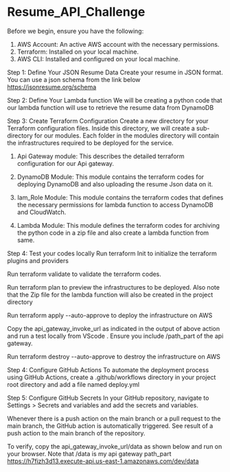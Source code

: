 # Resume_API_Challenge
 Before we begin, ensure you have the following:
1.	AWS Account: An active AWS account with the necessary permissions.
2.	Terraform: Installed on your local machine.
3.	AWS CLI: Installed and configured on your local machine.

Step 1: Define Your JSON Resume Data
Create your resume in JSON format. You can use a json schema from the link below
https://jsonresume.org/schema

Step 2: Define Your Lambda function
We will be creating a python code that our lambda function will use to retrieve the resume data from DynamoDB

Step 3: Create Terraform Configuration
Create a new directory for your Terraform configuration files. Inside this directory, we will create a sub-directory for our modules. Each folder in the modules directory will contain the infrastructures required to be deployed for the service.

1.	Api Gateway module: This describes the detailed terraform configuration for our Api gateway. 

2.	DynamoDB Module: This module contains the terraform codes for deploying DynamoDB and also uploading the resume Json data on it.

3.	Iam_Role Module: This module contains the terraform codes that defines the necessary permissions for lambda function to access DynamoDB and CloudWatch.

4.	Lambda Module: This module defines the terraform codes for archiving the python code in a zip file and also create a lambda function from same.

Step 4: Test your codes locally
Run terraform Init to initialize the terraform plugins and providers

Run terraform validate to validate the terraform codes.

Run terraform plan to preview the infrastructures to be deployed. Also note that the Zip file for the lambda function will also be created in the project directory

Run terraform apply --auto-approve to deploy the infrastructure on AWS 

Copy the api_gateway_invoke_url as indicated in the output of above action  and run a test locally from VScode . Ensure you include /path_part of the api gateway. 

Run terraform destroy --auto-approve to destroy the infrastructure on AWS 

Step 4: Configure GitHub Actions
To automate the deployment process using GitHub Actions, create a .github/workflows directory in your project root directory and add a file named deploy.yml

Step 5: Configure GitHub Secrets
In your GitHub repository, navigate to Settings > Secrets and variables and add the  secrets and variables.

Whenever there is a push action on the main branch or a pull request to the main branch, the GitHub action is automatically triggered. See result of a push action to the main branch of the repository.


To verify, copy the api_gateway_invoke_url/data as shown below and run on your browser. Note that /data is my api gateway path_part
https://h7fizh3d13.execute-api.us-east-1.amazonaws.com/dev/data


